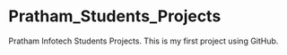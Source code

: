 # Pratham_Students_Projects
Pratham Infotech Students Projects.
This is my first project using GitHub.
